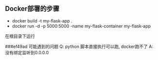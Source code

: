 ## Docker部署的步骤
- docker build -t my-flask-app .
- docker run -d -p 5000:5000 -name my-flask-container my-flask-app


在根目录下运行


###ef49ad 可能遇到的问题
Q: python 脚本直接执行可以跑, docker跑不了
A: 没有绑定监听到0.0.0.0